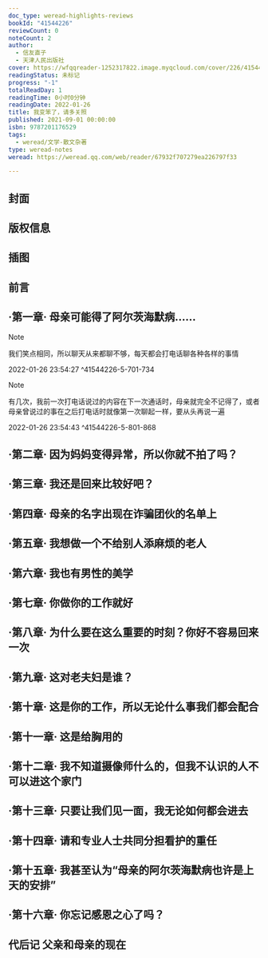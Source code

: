 ```yaml
---
doc_type: weread-highlights-reviews
bookId: "41544226"
reviewCount: 0
noteCount: 2
author:
  - 信友直子
  - 天津人民出版社
cover: https://wfqqreader-1252317822.image.myqcloud.com/cover/226/41544226/t7_41544226.jpg
readingStatus: 未标记
progress: "-1"
totalReadDay: 1
readingTime: 0小时0分钟
readingDate: 2022-01-26
title: 我变笨了，请多关照
published: 2021-09-01 00:00:00
isbn: 9787201176529
tags:
  - weread/文学-散文杂著
type: weread-notes
weread: https://weread.qq.com/web/reader/67932f707279ea226797f33

---
```



## 封面

## 版权信息

## 插图

## 前言

## ·第一章· 母亲可能得了阿尔茨海默病……

> [!NOTE] 
> 我们笑点相同，所以聊天从来都聊不够，每天都会打电话聊各种各样的事情
> 
> 2022-01-26 23:54:27 ^41544226-5-701-734

> [!NOTE] 
> 有几次，我前一次打电话说过的内容在下一次通话时，母亲就完全不记得了，或者母亲曾说过的事在之后打电话时就像第一次聊起一样，要从头再说一遍
> 
> 2022-01-26 23:54:43 ^41544226-5-801-868

## ·第二章· 因为妈妈变得异常，所以你就不拍了吗？

## ·第三章· 我还是回来比较好吧？

## ·第四章· 母亲的名字出现在诈骗团伙的名单上

## ·第五章· 我想做一个不给别人添麻烦的老人

## ·第六章· 我也有男性的美学

## ·第七章· 你做你的工作就好

## ·第八章· 为什么要在这么重要的时刻？你好不容易回来一次

## ·第九章· 这对老夫妇是谁？

## ·第十章· 这是你的工作，所以无论什么事我们都会配合

## ·第十一章· 这是给胸用的

## ·第十二章· 我不知道摄像师什么的，但我不认识的人不可以进这个家门

## ·第十三章· 只要让我们见一面，我无论如何都会进去

## ·第十四章· 请和专业人士共同分担看护的重任

## ·第十五章· 我甚至认为“母亲的阿尔茨海默病也许是上天的安排”

## ·第十六章· 你忘记感恩之心了吗？

## 代后记 父亲和母亲的现在

